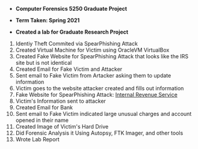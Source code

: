 - **Computer Forensics 5250 Graduate Project**
- **Term Taken: Spring 2021**


- **Created a lab for Graduate Research Project**
1. Identiy Theft Commited via SpearPhishing Attack
2. Created Virtual Machine for Victim using OracleVM VirtualBox
3. Created Fake Website for SpearPhishing Attack that looks like the IRS site but is not identical
4. Created Email for Fake Victim and Attacker
5. Sent email to Fake Victim from Artacker asking them to update information
6. Victim goes to the website attacker created and fills out information
7. Fake Website for SpearPhishing Attack: [Internal Revenue Service](https://webpages.uncc.edu/cbell62/5250/send_mail.html)
8. Victim's Information sent to attacker
9. Created Email for Bank
10. Sent email to Fake Victim indicated large unusual charges and account opened in their name
11. Created Image of Victim's Hard Drive
12. Did Forensic Analysis it Using Autopsy, FTK Imager, and other tools
13. Wrote Lab Report


